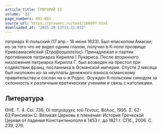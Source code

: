 ```yaml
---
article_title: ГРИГОРИЙ IV
volume: '12'
page_numbers: 601-602
source_url: https://pravenc.ru/text/166697.html
downloaded_at: '2025-10-13T11:21:07Z'
---
```


патриарх К-польский (17 апр.- 16 июня 1623). Был епископом Амасии; из-за того что не видел одним глазом, получил в К-поле прозвище Кривоамасийский (Στραβοαμασείας). Принадлежал к партии противников патриарха Кирилла I Лукариса. После вторичного низложения патриарха Кирилла Г. был возведен на престол при содействии франц. посланника в Османской империи. Спустя 2 месяца был низложен из-за неуплаты денежного взноса османскому правительству и сослан на о-в Родос. Осужден К-польским синодом за склонность к различным еретическим учениям и связь с католиками.

## Литература

ΘΗΕ. T. 4. Col. 736; Οἱ πατριάρχες τοῦ Γένους. Βόλος, 1995. Σ. 62-63;Рансимэн С. Великая Церковь в пленении: История Греческой Церкви от падения Константинополя в 1453 г. до 1821 г. СПб., 2006. С. 239, 276.
